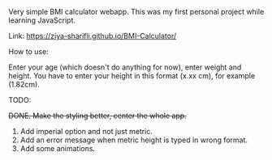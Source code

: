 Very simple BMI calculator webapp. This was my first personal project while learning JavaScript. 

Link: https://ziya-sharifli.github.io/BMI-Calculator/

How to use:

Enter your age (which doesn't do anything for now), enter weight and height. You have to enter your height in this format (x.xx cm), for example (1.82cm).

TODO:

~~DONE. Make the styling better, center the whole app.~~
1. Add imperial option and not just metric.
2. Add an error message when metric height is typed in wrong format.
3. Add some animations.
